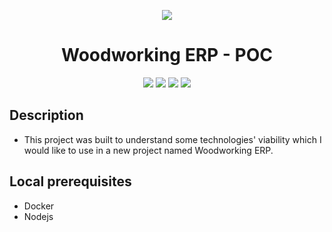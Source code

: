 <div align="center">

![](https://img.shields.io/badge/status-done-green)
</div>

<div align="center">

# Woodworking ERP - POC

![](https://img.shields.io/badge/Autor-Welington%20Larsen-brightgreen)
![](https://img.shields.io/badge/Framework-ReactJS-brightgreen)
![](https://img.shields.io/badge/Framework-NestJS-brightgreen)
![](https://img.shields.io/badge/Database-MySQL-brightgreen)
</div> 

## Description
- This project was built to understand some technologies' viability which I would like to use in a new project named Woodworking ERP.

## Local prerequisites
- Docker
- Nodejs